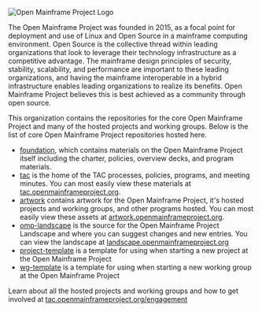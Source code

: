 ![Open Mainframe Project Logo](https://artwork.openmainframeproject.org/other/open-mainframe-project/horizontal/color/open-mainframe-project-horizontal-color.svg)

The Open Mainframe Project was founded in 2015, as a focal point for deployment and use of Linux and Open Source in a mainframe computing environment.
Open Source is the collective thread within leading organizations that look to leverage their technology infrastructure as a competitive advantage. The mainframe design principles of security, stability, scalability, and performance are important to these leading organizations, and having the mainframe interoperable in a hybrid infrastructure enables leading organizations to realize its benefits. Open Mainframe Project believes this is best achieved as a community through open source.

This organization contains the repositories for the core Open Mainframe Project and many of the hosted projects and working groups. Below is the list of core Open Mainframe Project repositories hosted here.

- [foundation](https://github.com/openmainframeproject/foundation), which contains materials on the Open Mainframe Project itself including the charter, policies, overview decks, and program materials.
- [tac](https://github.com/openmainframeproject/tac) is the home of the TAC processes, policies, programs, and meeting minutes. You can most easily view these materials at [tac.openmainframeproject.org](https://tac.openmainframeproject.org).
- [artwork](https://github.com/openmainframeproject/artwork) contains artwork for the Open Mainframe Project, it's hosted projects and working groups, and other programs hosted. You can most easily view these assets at [artwork.openmainframeproject.org](https://artwork.openmainframeproject.org).
- [omp-landscape](https://github.com/openmainframeproject/omp-landscape) is the source for the Open Mainframe Project Landscape and where you can suggest changes and new entries. You can view the landscape at [landscape.openmainframeproject.org](https://landscape.openmainframeproject.org)
- [project-template](https://github.com/openmainframeproject/project-template) is a template for using when starting a new project at the Open Mainframe Project
- [wg-template](https://github.com/openmainframeproject/wg-template) is a template for using when starting a new working group at the Open Mainframe Project

Learn about all the hosted projects and working groups and how to get involved at [tac.openmainframeproject.org/engagement](https://tac.openmainframeproject.org/engagement/)
